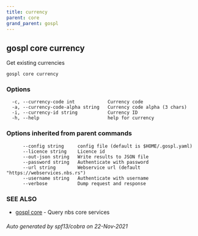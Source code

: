 ```yaml
---
title: currency
parent: core
grand_parent: gospl
---
```

## gospl core currency

Get existing currencies

```
gospl core currency
```

### Options

```
  -c, --currency-code int            Currency code
  -a, --currency-code-alpha string   Currency code alpha (3 chars)
  -i, --currency-id string           Currency ID
  -h, --help                         help for currency
```

### Options inherited from parent commands

```
      --config string     config file (default is $HOME/.gospl.yaml)
      --licence string    Licence id
      --out-json string   Write results to JSON file
      --password string   Authenticate with password
      --url string        Webservice url (default "https://webservices.nbs.rs")
      --username string   Authenticate with username
      --verbose           Dump request and response
```

### SEE ALSO

* [gospl core](index.md)	 - Query nbs core services

###### Auto generated by spf13/cobra on 22-Nov-2021
